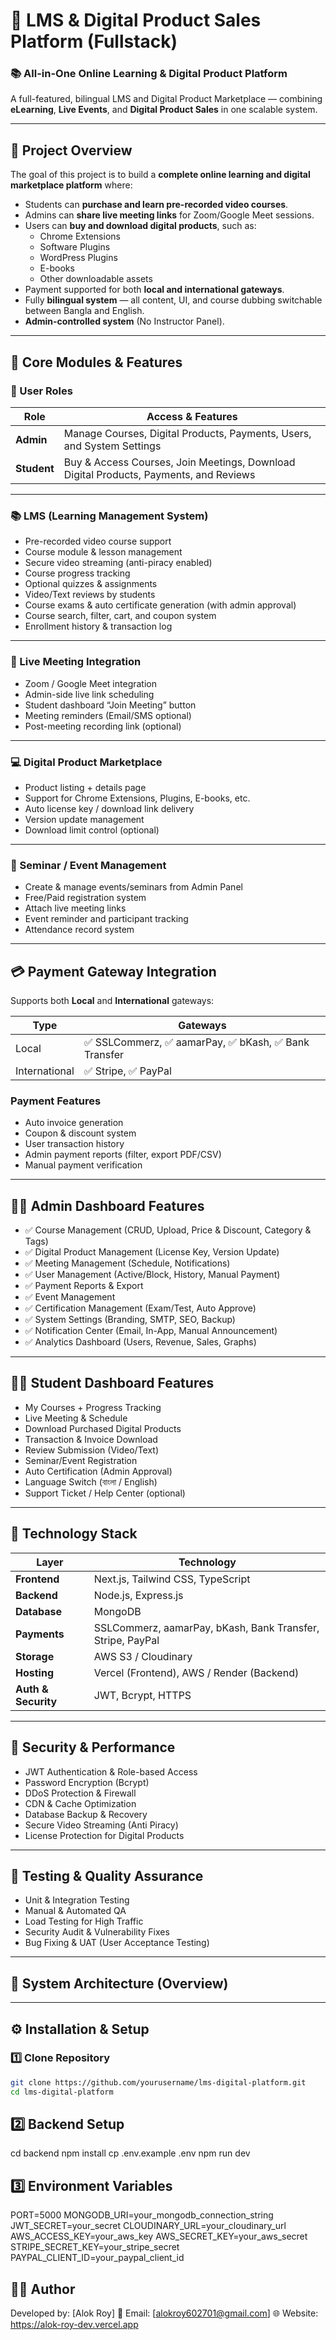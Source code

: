 # 🧭 LMS & Digital Product Sales Platform (Fullstack)

### 📚 All-in-One Online Learning & Digital Product Platform

A full-featured, bilingual LMS and Digital Product Marketplace — combining **eLearning**, **Live Events**, and **Digital Product Sales** in one scalable system.

---

## 🚀 Project Overview

The goal of this project is to build a **complete online learning and digital marketplace platform** where:

- Students can **purchase and learn pre-recorded video courses**.
- Admins can **share live meeting links** for Zoom/Google Meet sessions.
- Users can **buy and download digital products**, such as:
  - Chrome Extensions
  - Software Plugins
  - WordPress Plugins
  - E-books
  - Other downloadable assets
- Payment supported for both **local and international gateways**.
- Fully **bilingual system** — all content, UI, and course dubbing switchable between Bangla and English.
- **Admin-controlled system** (No Instructor Panel).

---

## 🧩 Core Modules & Features

### 👤 User Roles

| Role        | Access & Features                                                                     |
| ----------- | ------------------------------------------------------------------------------------- |
| **Admin**   | Manage Courses, Digital Products, Payments, Users, and System Settings                |
| **Student** | Buy & Access Courses, Join Meetings, Download Digital Products, Payments, and Reviews |

---

### 📚 LMS (Learning Management System)

- Pre-recorded video course support
- Course module & lesson management
- Secure video streaming (anti-piracy enabled)
- Course progress tracking
- Optional quizzes & assignments
- Video/Text reviews by students
- Course exams & auto certificate generation (with admin approval)
- Course search, filter, cart, and coupon system
- Enrollment history & transaction log

---

### 📅 Live Meeting Integration

- Zoom / Google Meet integration
- Admin-side live link scheduling
- Student dashboard “Join Meeting” button
- Meeting reminders (Email/SMS optional)
- Post-meeting recording link (optional)

---

### 💻 Digital Product Marketplace

- Product listing + details page
- Support for Chrome Extensions, Plugins, E-books, etc.
- Auto license key / download link delivery
- Version update management
- Download limit control (optional)

---

### 🎉 Seminar / Event Management

- Create & manage events/seminars from Admin Panel
- Free/Paid registration system
- Attach live meeting links
- Event reminder and participant tracking
- Attendance record system

---

## 💳 Payment Gateway Integration

Supports both **Local** and **International** gateways:

| Type          | Gateways                                               |
| ------------- | ------------------------------------------------------ |
| Local         | ✅ SSLCommerz, ✅ aamarPay, ✅ bKash, ✅ Bank Transfer |
| International | ✅ Stripe, ✅ PayPal                                   |

### Payment Features

- Auto invoice generation
- Coupon & discount system
- User transaction history
- Admin payment reports (filter, export PDF/CSV)
- Manual payment verification

---

## 🧑‍💼 Admin Dashboard Features

- ✅ Course Management (CRUD, Upload, Price & Discount, Category & Tags)
- ✅ Digital Product Management (License Key, Version Update)
- ✅ Meeting Management (Schedule, Notifications)
- ✅ User Management (Active/Block, History, Manual Payment)
- ✅ Payment Reports & Export
- ✅ Event Management
- ✅ Certification Management (Exam/Test, Auto Approve)
- ✅ System Settings (Branding, SMTP, SEO, Backup)
- ✅ Notification Center (Email, In-App, Manual Announcement)
- ✅ Analytics Dashboard (Users, Revenue, Sales, Graphs)

---

## 👨‍🎓 Student Dashboard Features

- My Courses + Progress Tracking
- Live Meeting & Schedule
- Download Purchased Digital Products
- Transaction & Invoice Download
- Review Submission (Video/Text)
- Seminar/Event Registration
- Auto Certification (Admin Approval)
- Language Switch (বাংলা / English)
- Support Ticket / Help Center (optional)

---

## 🧰 Technology Stack

| Layer               | Technology                                                 |
| ------------------- | ---------------------------------------------------------- |
| **Frontend**        | Next.js, Tailwind CSS, TypeScript                          |
| **Backend**         | Node.js, Express.js                                        |
| **Database**        | MongoDB                                                    |
| **Payments**        | SSLCommerz, aamarPay, bKash, Bank Transfer, Stripe, PayPal |
| **Storage**         | AWS S3 / Cloudinary                                        |
| **Hosting**         | Vercel (Frontend), AWS / Render (Backend)                  |
| **Auth & Security** | JWT, Bcrypt, HTTPS                                         |

---

## 🔐 Security & Performance

- JWT Authentication & Role-based Access
- Password Encryption (Bcrypt)
- DDoS Protection & Firewall
- CDN & Cache Optimization
- Database Backup & Recovery
- Secure Video Streaming (Anti Piracy)
- License Protection for Digital Products

---

## 🧪 Testing & Quality Assurance

- Unit & Integration Testing
- Manual & Automated QA
- Load Testing for High Traffic
- Security Audit & Vulnerability Fixes
- Bug Fixing & UAT (User Acceptance Testing)

---

## 🧩 System Architecture (Overview)

---

## ⚙️ Installation & Setup

### 1️⃣ Clone Repository
```bash
git clone https://github.com/yourusername/lms-digital-platform.git
cd lms-digital-platform
```
##  2️⃣ Backend Setup

cd backend
npm install
cp .env.example .env
npm run dev

## 3️⃣ Environment Variables

PORT=5000
MONGODB_URI=your_mongodb_connection_string
JWT_SECRET=your_secret
CLOUDINARY_URL=your_cloudinary_url
AWS_ACCESS_KEY=your_aws_key
AWS_SECRET_KEY=your_aws_secret
STRIPE_SECRET_KEY=your_stripe_secret
PAYPAL_CLIENT_ID=your_paypal_client_id

## 👨‍💻 Author

Developed by: [Alok Roy]
📧 Email: [alokroy602701@gmail.com]
🌐 Website: https://alok-roy-dev.vercel.app
